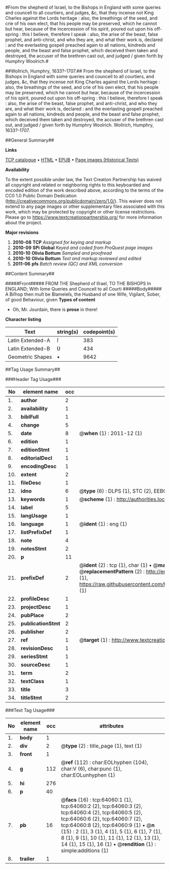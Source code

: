 #From the shepherd of Israel, to the Bishops in England with some queries and councell to all courtiers, and judges, &c, that they incense not King Charles against the Lords heritage : also, the breathings of the seed, and crie of his own elect, that his people may be preserved, which he cannot but hear, because of the incercession of his spirit, poured out upon his off-spring : this I believe, therefore I speak : also, the arise of the beast, false prophet, and anti-christ, and who they are, and what their work is, declared : and the everlasting gospell preached again to all nations, kindreds and people, and the beast and false prophet, which deceived them taken and destroyed, the accuser of the brethren cast out, and judged / given forth by Humphry Woolrich.#

##Wollrich, Humphry, 1633?-1707.##
From the shepherd of Israel, to the Bishops in England with some queries and councell to all courtiers, and judges, &c, that they incense not King Charles against the Lords heritage : also, the breathings of the seed, and crie of his own elect, that his people may be preserved, which he cannot but hear, because of the incercession of his spirit, poured out upon his off-spring : this I believe, therefore I speak : also, the arise of the beast, false prophet, and anti-christ, and who they are, and what their work is, declared : and the everlasting gospell preached again to all nations, kindreds and people, and the beast and false prophet, which deceived them taken and destroyed, the accuser of the brethren cast out, and judged / given forth by Humphry Woolrich.
Wollrich, Humphry, 1633?-1707.

##General Summary##

**Links**

[TCP catalogue](http://www.ota.ox.ac.uk/tcp/)  • 
[HTML](http://tei.it.ox.ac.uk/tcp/Texts-HTML/free/A66/A66857.html)  • 
[EPUB](http://tei.it.ox.ac.uk/tcp/Texts-EPUB/free/A66/A66857.epub) • 
[Page images (Historical Texts)](https://historicaltexts.jisc.ac.uk/eebo-12596548e)

**Availability**

To the extent possible under law, the Text Creation Partnership has waived all copyright and related or neighboring rights to this keyboarded and encoded edition of the work described above, according to the terms of the CC0 1.0 Public Domain Dedication (http://creativecommons.org/publicdomain/zero/1.0/). This waiver does not extend to any page images or other supplementary files associated with this work, which may be protected by copyright or other license restrictions. Please go to https://www.textcreationpartnership.org/ for more information about the project.

**Major revisions**

1. __2010-08__ __TCP__ *Assigned for keying and markup*
1. __2010-09__ __SPi Global__ *Keyed and coded from ProQuest page images*
1. __2010-10__ __Olivia Bottum__ *Sampled and proofread*
1. __2010-10__ __Olivia Bottum__ *Text and markup reviewed and edited*
1. __2011-06__ __pfs__ *Batch review (QC) and XML conversion*

##Content Summary##

#####Front#####
FROM THE Shepherd of Iſrael, TO THE BISHOPS In ENGLAND; With ſome Queries and Councell to all Courti
#####Body#####
A Biſhop then muſt be Blameleſs, the Husband of one Wife, Vigilant, Sober, of good Behaviour, given 
**Types of content**

  * Oh, Mr. Jourdain, there is **prose** in there!

**Character listing**


|Text|string(s)|codepoint(s)|
|---|---|---|
|Latin Extended-A|ſ|383|
|Latin Extended-B|Ʋ|434|
|Geometric Shapes|▪|9642|

##Tag Usage Summary##

###Header Tag Usage###

|No|element name|occ|attributes|
|---|---|---|---|
|1.|__author__|2||
|2.|__availability__|1||
|3.|__biblFull__|1||
|4.|__change__|5||
|5.|__date__|8| @__when__ (1) : 2011-12 (1)|
|6.|__edition__|1||
|7.|__editionStmt__|1||
|8.|__editorialDecl__|1||
|9.|__encodingDesc__|1||
|10.|__extent__|2||
|11.|__fileDesc__|1||
|12.|__idno__|6| @__type__ (6) : DLPS (1), STC (2), EEBO-CITATION (1), OCLC (1), VID (1)|
|13.|__keywords__|1| @__scheme__ (1) : http://authorities.loc.gov/ (1)|
|14.|__label__|5||
|15.|__langUsage__|1||
|16.|__language__|1| @__ident__ (1) : eng (1)|
|17.|__listPrefixDef__|1||
|18.|__note__|4||
|19.|__notesStmt__|2||
|20.|__p__|11||
|21.|__prefixDef__|2| @__ident__ (2) : tcp (1), char (1)  •  @__matchPattern__ (2) : ([0-9\-]+):([0-9IVX]+) (1), (.+) (1)  •  @__replacementPattern__ (2) : http://eebo.chadwyck.com/downloadtiff?vid=$1&page=$2 (1), https://raw.githubusercontent.com/textcreationpartnership/Texts/master/tcpchars.xml#$1 (1)|
|22.|__profileDesc__|1||
|23.|__projectDesc__|1||
|24.|__pubPlace__|2||
|25.|__publicationStmt__|2||
|26.|__publisher__|2||
|27.|__ref__|1| @__target__ (1) : http://www.textcreationpartnership.org/docs/. (1)|
|28.|__revisionDesc__|1||
|29.|__seriesStmt__|1||
|30.|__sourceDesc__|1||
|31.|__term__|2||
|32.|__textClass__|1||
|33.|__title__|3||
|34.|__titleStmt__|2||


###Text Tag Usage###

|No|element name|occ|attributes|
|---|---|---|---|
|1.|__body__|1||
|2.|__div__|2| @__type__ (2) : title_page (1), text (1)|
|3.|__front__|1||
|4.|__g__|112| @__ref__ (112) : char:EOLhyphen (104), char:V (6), char:punc (1), char:EOLunhyphen (1)|
|5.|__hi__|276||
|6.|__p__|40||
|7.|__pb__|16| @__facs__ (16) : tcp:64060:1 (1), tcp:64060:2 (2), tcp:64060:3 (2), tcp:64060:4 (2), tcp:64060:5 (2), tcp:64060:6 (2), tcp:64060:7 (2), tcp:64060:8 (2), tcp:64060:9 (1)  •  @__n__ (15) : 2 (1), 3 (1), 4 (1), 5 (1), 6 (1), 7 (1), 8 (1), 9 (1), 10 (1), 11 (1), 12 (1), 13 (1), 14 (1), 15 (1), 16 (1)  •  @__rendition__ (1) : simple:additions (1)|
|8.|__trailer__|1||
